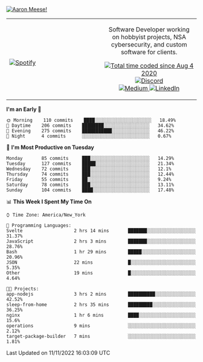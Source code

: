[![Aaron Meese!](https://user-images.githubusercontent.com/17814535/88975338-a2aabf00-d27f-11ea-963f-8a19608716b4.png)](https://github.com/ajmeese7/readme-ascii "README ASCII")

<!-- Modified from project here: https://github.com/novatorem/novatorem -->
<table width="100%">
  <tr>
  <td width="50%">

&nbsp; <br> [![Spotify](https://ajmeese7.vercel.app/api/spotify)](https://open.spotify.com/user/ajmeese)

  </td>
  <td width="50%">
    <p align="center">
    Software Developer working on hobbyist projects, NSA cybersecurity, and custom software for clients.
    </p>
    <p align="center">
      <a href="https://wakatime.com/@f726891d-3b02-46cd-9b60-e8c59f9e2b14">
        <img src="https://wakatime.com/badge/user/f726891d-3b02-46cd-9b60-e8c59f9e2b14.svg" alt="Total time coded since Aug 4 2020" title="WakaTime" />
      </a>
      <a href="http://link.aaronmeese.com/discord">
        <img src="https://img.shields.io/badge/discord-ajmeese7%234835-369?style=flat-square&logo=discord&logoColor=white&color=purple" alt="Discord" title="Discord">
      </a>
      <br />
      <a href="https://link.aaronmeese.com/medium">
        <img src="https://img.shields.io/badge/medium-ajmeese7-1DB954?style=flat-square&logo=medium&logoColor=white" alt="Medium" title="Medium">
      </a>
      <a href="https://link.aaronmeese.com/linkedin">
        <img src="https://img.shields.io/badge/linkedIn-aaronmeese-1DB954?style=flat-square&logo=linkedin&logoColor=white&color=blue" alt="LinkedIn" title="LinkedIn">
      </a>
    </p>
  </td>

</table>

[//]: <> (The `&nbsp;` is to have Aphelion take up more space)

<!--START_SECTION:waka-->
**I'm an Early 🐤** 

```text
🌞 Morning    110 commits    ████░░░░░░░░░░░░░░░░░░░░░   18.49% 
🌆 Daytime    206 commits    ████████░░░░░░░░░░░░░░░░░   34.62% 
🌃 Evening    275 commits    ███████████░░░░░░░░░░░░░░   46.22% 
🌙 Night      4 commits      ░░░░░░░░░░░░░░░░░░░░░░░░░   0.67%

```
📅 **I'm Most Productive on Tuesday** 

```text
Monday       85 commits     ███░░░░░░░░░░░░░░░░░░░░░░   14.29% 
Tuesday      127 commits    █████░░░░░░░░░░░░░░░░░░░░   21.34% 
Wednesday    72 commits     ███░░░░░░░░░░░░░░░░░░░░░░   12.1% 
Thursday     74 commits     ███░░░░░░░░░░░░░░░░░░░░░░   12.44% 
Friday       55 commits     ██░░░░░░░░░░░░░░░░░░░░░░░   9.24% 
Saturday     78 commits     ███░░░░░░░░░░░░░░░░░░░░░░   13.11% 
Sunday       104 commits    ████░░░░░░░░░░░░░░░░░░░░░   17.48%

```


📊 **This Week I Spent My Time On** 

```text
⌚︎ Time Zone: America/New_York

💬 Programming Languages: 
Svelte                   2 hrs 14 mins       ███████░░░░░░░░░░░░░░░░░░   31.37% 
JavaScript               2 hrs 3 mins        ███████░░░░░░░░░░░░░░░░░░   28.76% 
Bash                     1 hr 29 mins        █████░░░░░░░░░░░░░░░░░░░░   20.96% 
JSON                     22 mins             █░░░░░░░░░░░░░░░░░░░░░░░░   5.35% 
Other                    19 mins             █░░░░░░░░░░░░░░░░░░░░░░░░   4.64%

🐱‍💻 Projects: 
app-nodejs               3 hrs 2 mins        ██████████░░░░░░░░░░░░░░░   42.52% 
sleep-from-home          2 hrs 35 mins       █████████░░░░░░░░░░░░░░░░   36.25% 
nginx                    1 hr 6 mins         ████░░░░░░░░░░░░░░░░░░░░░   15.6% 
operations               9 mins              ░░░░░░░░░░░░░░░░░░░░░░░░░   2.12% 
target-package-builder   7 mins              ░░░░░░░░░░░░░░░░░░░░░░░░░   1.81%

```


 Last Updated on 11/11/2022 16:03:09 UTC
<!--END_SECTION:waka-->
